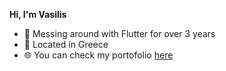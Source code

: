 **Hi, I'm Vasilis**  
 - 🔧 Messing around with Flutter for over 3 years
 - 📍 Located in Greece
 - 🌐 You can check my portofolio [here](vmakris.info)
